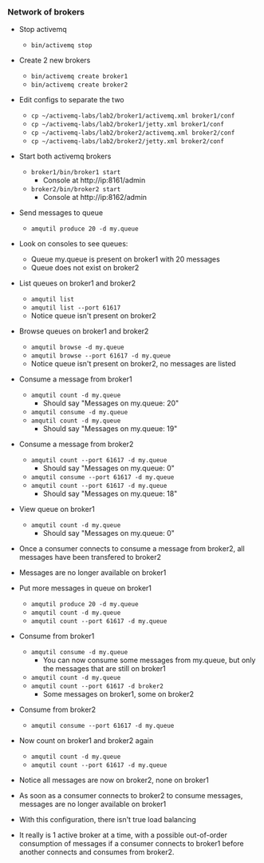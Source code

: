 ### Network of brokers
  * Stop activemq
  	* `bin/activemq stop`
  * Create 2 new brokers
  	* `bin/activemq create broker1`
  	* `bin/activemq create broker2`
  * Edit configs to separate the two
  	* `cp ~/activemq-labs/lab2/broker1/activemq.xml broker1/conf`
  	* `cp ~/activemq-labs/lab2/broker1/jetty.xml broker1/conf`
  	* `cp ~/activemq-labs/lab2/broker2/activemq.xml broker2/conf`
  	* `cp ~/activemq-labs/lab2/broker2/jetty.xml broker2/conf`
  * Start both activemq brokers
  	* `broker1/bin/broker1 start`
  		* Console at http://ip:8161/admin
  	* `broker2/bin/broker2 start`
  		* Console at http://ip:8162/admin
  	
  * Send messages to queue
  	* `amqutil produce 20 -d my.queue`
  * Look on consoles to see queues:
  	* Queue my.queue is present on broker1 with 20 messages
  	* Queue does not exist on broker2
  * List queues on broker1 and broker2
  	* `amqutil list`
  	* `amqutil list --port 61617`
  	* Notice queue isn't present on broker2
  * Browse queues on broker1 and broker2
  	* `amqutil browse -d my.queue`
  	* `amqutil browse --port 61617 -d my.queue`
  	* Notice queue isn't present on broker2, no messages are listed
  * Consume a message from broker1
  	* `amqutil count -d my.queue`
  		* Should say "Messages on my.queue: 20"
  	* `amqutil consume -d my.queue`
  	* `amqutil count -d my.queue`
  		* Should say "Messages on my.queue: 19"
  * Consume a message from broker2
  	* `amqutil count --port 61617 -d my.queue`
  		* Should say "Messages on my.queue: 0"
  	* `amqutil consume --port 61617 -d my.queue`
  	* `amqutil count --port 61617 -d my.queue`
  		* Should say "Messages on my.queue: 18"
  * View queue on broker1
  	* `amqutil count -d my.queue`
  		* Should say "Messages on my.queue: 0"
  * Once a consumer connects to consume a message from broker2, all messages have been transfered to broker2
  * Messages are no longer available on broker1
  * Put more messages in queue on broker1
  	* `amqutil produce 20 -d my.queue`
  	* `amqutil count -d my.queue`
  	* `amqutil count --port 61617 -d my.queue`
  * Consume from broker1
  	* `amqutil consume -d my.queue`
  		* You can now consume some messages from my.queue, but only the messages that are still on broker1
  	* `amqutil count -d my.queue`
  	* `amqutil count --port 61617 -d broker2`
  		* Some messages on broker1, some on broker2
  * Consume from broker2
  	* `amqutil consume --port 61617 -d my.queue`
  * Now count on broker1 and broker2 again
  	* `amqutil count -d my.queue`
  	* `amqutil count --port 61617 -d my.queue`
  * Notice all messages are now on broker2, none on broker1
  * As soon as a consumer connects to broker2 to consume messages, messages are no longer available on broker1
  * With this configuration, there isn't true load balancing
  * It really is 1 active broker at a time, with a possible out-of-order consumption of messages if a consumer connects to broker1 before another connects and consumes from broker2.
  
  		
  	